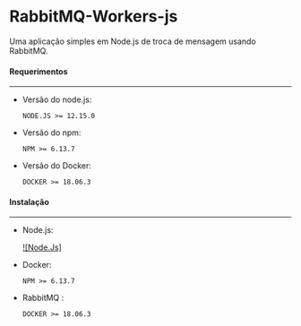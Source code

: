 # RabbitMQ-Workers-js

Uma aplicação simples em Node.js de troca de mensagem usando RabbitMQ.


#### Requerimentos
-----------------
* Versão do node.js:

      NODE.JS >= 12.15.0

* Versão do npm:

      NPM >= 6.13.7

* Versão do Docker:

      DOCKER >= 18.06.3
      
      
 #### Instalação 
-----------------
* Node.js:

     [![Node.Js]](https://github.com/nodesource/distributions/blob/master/README.md)

* Docker:

      NPM >= 6.13.7

* RabbitMQ :

      DOCKER >= 18.06.3
      

